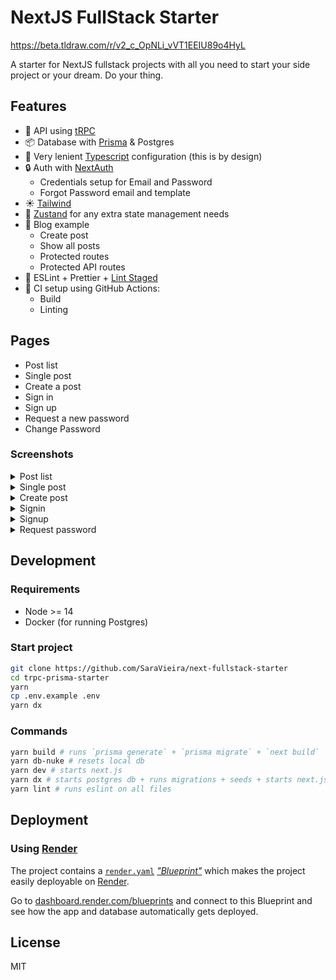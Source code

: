 # NextJS FullStack Starter

https://beta.tldraw.com/r/v2_c_OpNLi_vVT1EEIU89o4HyL

A starter for NextJS fullstack projects with all you need to start your side project or your dream. Do your thing.

## Features


- 📡 API using [tRPC](https://trpc.io)
- 📦 Database with [Prisma](https://www.prisma.io/) & Postgres
- 👾 Very lenient [Typescript](https://www.typescriptlang.org/) configuration (this is by design)
- 🔒 Auth with [NextAuth](https://next-auth.js.org/)
  - Credentials setup for Email and Password
  - Forgot Password email and template
- ☀️ [Tailwind](https://tailwindcss.com/)
- 🐻 [Zustand](https://github.com/pmndrs/zustand) for any extra state management needs
- 📰 Blog example
  - Create post
  - Show all posts
  - Protected routes
  - Protected API routes
- 🎨 ESLint + Prettier + [Lint Staged](https://github.com/okonet/lint-staged)
- 💚 CI setup using GitHub Actions:
  - Build
  - Linting

## Pages

- Post list
- Single post
- Create a post
- Sign in
- Sign up
- Request a new password
- Change Password

### Screenshots

<details>
<summary>Post list</summary>
<img src="/docs/list.png" alt="post list" />
</details>
<details>
<summary>Single post</summary>
<img src="/docs/single-post.png" alt="single post" />
</details>
<details>
<summary>Create post</summary>
<img src="/docs/create-post.png" alt="create post" />
</details>
<details>
<summary>Signin</summary>
<img src="/docs/sign-in.png" alt="signin" />
</details>
<details>
<summary>Signup</summary>
<img src="/docs/sign-up.png" alt="signup" />
</details>
<details>
<summary>Request password</summary>
<img src="/docs/request-password.png" alt="request password" />
</details>

## Development

### Requirements

- Node >= 14
- Docker (for running Postgres)

### Start project

```bash
git clone https://github.com/SaraVieira/next-fullstack-starter
cd trpc-prisma-starter
yarn
cp .env.example .env
yarn dx

```

### Commands

```bash
yarn build # runs `prisma generate` + `prisma migrate` + `next build`
yarn db-nuke # resets local db
yarn dev # starts next.js
yarn dx # starts postgres db + runs migrations + seeds + starts next.js
yarn lint # runs eslint on all files
```

## Deployment

### Using [Render](https://render.com/)

The project contains a [`render.yaml`](./render.yaml) [_"Blueprint"_](https://render.com/docs/blueprint-spec) which makes the project easily deployable on [Render](https://render.com/).

Go to [dashboard.render.com/blueprints](https://dashboard.render.com/blueprints) and connect to this Blueprint and see how the app and database automatically gets deployed.

## License

MIT
